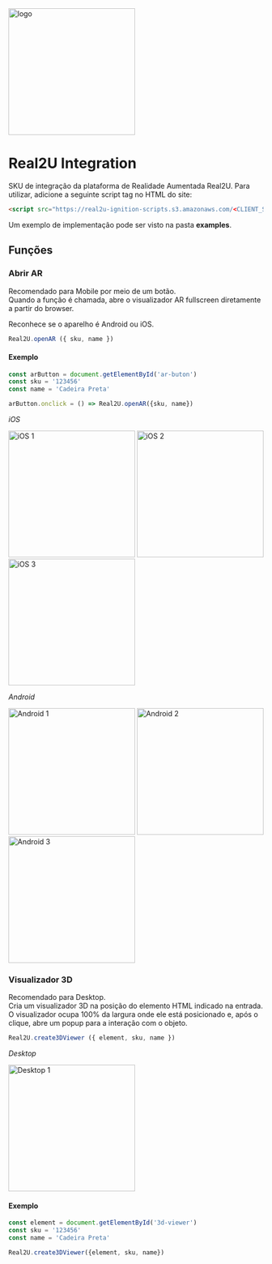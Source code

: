 <img src="https://scripts-ignition.real2u.com.br/real2u-integration/logo.png" title="logo" width="250"/>  

# Real2U Integration  

SKU de integração da plataforma de Realidade Aumentada Real2U.
Para utilizar, adicione a seguinte script tag no HTML do site:

```html
<script src="https://real2u-ignition-scripts.s3.amazonaws.com/<CLIENT_SLUG>/script.js"></script>
```

Um exemplo de implementação pode ser visto na pasta **examples**.  

## Funções

### Abrir AR  
Recomendado para Mobile por meio de um botão.  
Quando a função é chamada, abre o visualizador AR fullscreen diretamente a partir do browser.

Reconhece se o aparelho é Android ou iOS.
```javascript
Real2U.openAR ({ sku, name }) 
```

#### Exemplo  
```javascript
const arButton = document.getElementById('ar-buton')
const sku = '123456'
const name = 'Cadeira Preta'

arButton.onclick = () => Real2U.openAR({sku, name})
```

*iOS*

<img src="https://scripts-ignition.real2u.com.br/real2u-integration/ios-1.png" title="iOS 1" width="250"/>  
<img src="https://scripts-ignition.real2u.com.br/real2u-integration/ios-2.png" title="iOS 2" width="250"/>  
<img src="https://scripts-ignition.real2u.com.br/real2u-integration/ios-3.png" title="iOS 3" width="250"/>  

*Android*

<img src="https://scripts-ignition.real2u.com.br/real2u-integration/android-1.png" title="Android 1" width="250"/>  
<img src="https://scripts-ignition.real2u.com.br/real2u-integration/android-2.png" title="Android 2" width="250"/>  
<img src="https://scripts-ignition.real2u.com.br/real2u-integration/android-3.png" title="Android 3" width="250"/>  

### Visualizador 3D 
Recomendado para Desktop.  
Cria um visualizador 3D na posição do elemento HTML indicado na entrada. O visualizador ocupa 100% da largura onde ele está posicionado e, após o clique, abre um popup para a interação com o objeto.

```javascript
Real2U.create3DViewer ({ element, sku, name })
```

*Desktop*

<img src="https://scripts-ignition.real2u.com.br/real2u-integration/desktop-1.png" title="Desktop 1" width="250"/>  

#### Exemplo  
```javascript
const element = document.getElementById('3d-viewer')
const sku = '123456'
const name = 'Cadeira Preta'

Real2U.create3DViewer({element, sku, name})
```